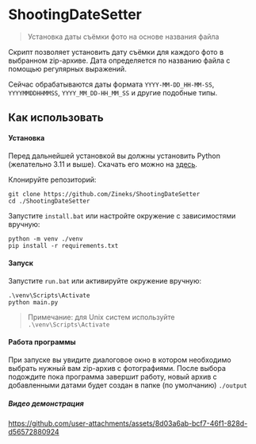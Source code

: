 # ShootingDateSetter
> Установка даты съёмки фото на основе названия файла

Скрипт позволяет установить дату съёмки для каждого фото в выбранном zip-архиве. Дата определяется по названию файла с помощью регулярных выражений. 

Сейчас обрабатываются даты формата `YYYY-MM-DD_HH-MM-SS`, `YYYYMMDDHHMMSS`, `YYYY_MM_DD-HH_MM_SS` и другие подобные типы.

## Как использовать
#### Установка
Перед дальнейшей установкой вы должны установить Python (желательно 3.11 и выше). Скачать его можно на [здесь](https://www.python.org/).

Клонируйте репозиторий:
```
git clone https://github.com/Zineks/ShootingDateSetter
cd ./ShootingDateSetter
```
Запустите `install.bat` или настройте окружение с зависимостями вручную:
```
python -m venv ./venv
pip install -r requirements.txt
```
#### Запуск
Запустите `run.bat` или активируйте окружение вручную:
```
.\venv\Scripts\Activate
python main.py
```
> Примечание: для Unix систем используйте ```.\venv\Scripts\Activate```
#### Работа программы
При запуске вы увидите диалоговое окно в котором необходимо выбрать нужный вам zip-архив с фотографиями. После выбора подождите пока программа завершит работу, новый архив с добавленными датами будет создан в папке (по умолчанию) ```./output```
##### Видео демонстрация
https://github.com/user-attachments/assets/8d03a6ab-bcf7-46f1-828d-d56572880924
